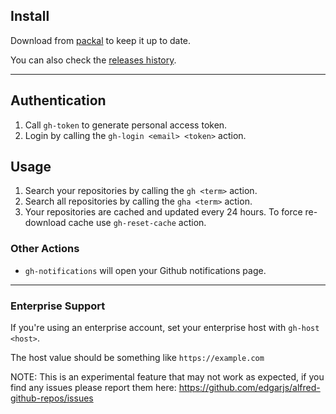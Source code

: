 ## Install

Download from [packal](http://www.packal.org/workflow/github-repos-0) to keep it up to date.

You can also check the [releases history](https://github.com/edgarjs/alfred-github-repos/releases).

---

## Authentication

1. Call `gh-token` to generate personal access token.
2. Login by calling the `gh-login <email> <token>` action.

## Usage

1. Search your repositories by calling the `gh <term>` action.
2. Search all repositories by calling the `gha <term>` action.
3. Your repositories are cached and updated every 24 hours. To force re-download cache use `gh-reset-cache` action.

### Other Actions

* `gh-notifications` will open your Github notifications page.

---

### Enterprise Support

If you're using an enterprise account, set your enterprise host with `gh-host <host>`.

The host value should be something like `https://example.com`

NOTE: This is an experimental feature that may not work as expected, if you find any issues please report them here: https://github.com/edgarjs/alfred-github-repos/issues
